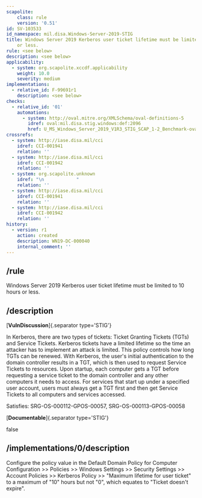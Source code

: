 ```yaml
---
scapolite:
    class: rule
    version: '0.51'
id: SV-103533
id_namespace: mil.disa.Windows-Server-2019-STIG
title: Windows Server 2019 Kerberos user ticket lifetime must be limited to 10 hours
    or less.
rule: <see below>
description: <see below>
applicability:
  - system: org.scapolite.xccdf.applicability
    weight: 10.0
    severity: medium
implementations:
  - relative_id: F-99691r1
    description: <see below>
checks:
  - relative_id: '01'
    automations:
      - system: http://oval.mitre.org/XMLSchema/oval-definitions-5
        idref: oval:mil.disa.stig.windows:def:2096
        href: U_MS_Windows_Server_2019_V1R3_STIG_SCAP_1-2_Benchmark-oval.xml
crossrefs:
  - system: http://iase.disa.mil/cci
    idref: CCI-001941
    relation: ''
  - system: http://iase.disa.mil/cci
    idref: CCI-001942
    relation: ''
  - system: org.scapolite.unknown
    idref: "\n            "
    relation: ''
  - system: http://iase.disa.mil/cci
    idref: CCI-001941
    relation: ''
  - system: http://iase.disa.mil/cci
    idref: CCI-001942
    relation: ''
history:
  - version: r1
    action: created
    description: WN19-DC-000040
    internal_comment: ''
---
```



## /rule

Windows Server 2019 Kerberos user ticket lifetime must be limited to 10 hours or less.

## /description

[**VulnDiscussion**]{.separator type='STIG'}

In Kerberos, there are two types of tickets: Ticket Granting Tickets (TGTs) and Service Tickets. Kerberos tickets have a limited lifetime so the time an attacker has to implement an attack is limited. This policy controls how long TGTs can be renewed. With Kerberos, the user's initial authentication to the domain controller results in a TGT, which is then used to request Service Tickets to resources. Upon startup, each computer gets a TGT before requesting a service ticket to the domain controller and any other computers it needs to access. For services that start up under a specified user account, users must always get a TGT first and then get Service Tickets to all computers and services accessed.

Satisfies: SRG-OS-000112-GPOS-00057, SRG-OS-000113-GPOS-00058

[**Documentable**]{.separator type='STIG'}

false

## /implementations/0/description

Configure the policy value in the Default Domain Policy for Computer Configuration >> Policies >> Windows Settings >> Security Settings >> Account Policies >> Kerberos Policy >> "Maximum lifetime for user ticket" to a maximum of "10" hours but not "0", which equates to "Ticket doesn't expire".
